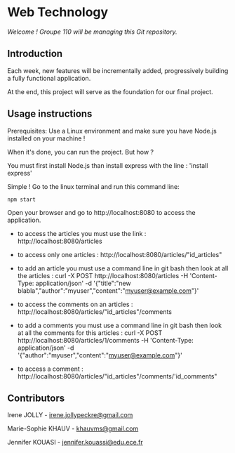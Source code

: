 # Web Technology

_Welcome ! Groupe 110 will be managing this Git repository._

## Introduction

Each week, new features will be incrementally added, progressively building a fully functional application.

At the end, this project will serve as the foundation for our final project.

## Usage instructions

Prerequisites: Use a Linux environment and make sure you have Node.js installed on your machine !

When it's done, you can run the project. But how ? 

You must first install Node.js than install express with the line : 'install express'

Simple ! Go to the linux terminal and run this command line:

```npm start```

Open your browser and go to http://localhost:8080 to access the application.

- to access the articles you must use the link : http://localhost:8080/articles
- to access only one articles : http://localhost:8080/articles/"id_articles"
- to add an article you must use a command line in git bash then look at all the articles : curl -X POST http://localhost:8080/articles  -H 'Content-Type: application/json'  -d '{"title":"new blabla","author":"myuser","content":"myuser@example.com"}'

- to access the comments on an articles : http://localhost:8080/articles/"id_articles"/comments
- to add a comments you must use a command line in git bash then look at all the comments for this articles : curl -X POST http://localhost:8080/articles/1/comments  -H 'Content-Type: application/json' -d '{"author":"myuser","content":"myuser@example.com"}'
- to access a comment : http://localhost:8080/articles/"id_articles"/comments/'id_comments"

## Contributors

Irene JOLLY - irene.jollypeckre@gmail.com

Marie-Sophie KHAUV - khauvms@gmail.com

Jennifer KOUASI - jennifer.kouassi@edu.ece.fr


